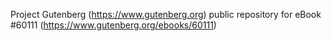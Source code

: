 Project Gutenberg (https://www.gutenberg.org) public repository for eBook #60111 (https://www.gutenberg.org/ebooks/60111)
